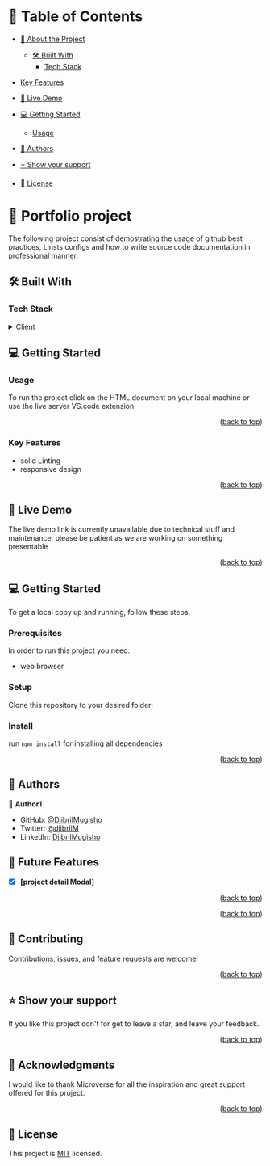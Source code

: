 
# 📗 Table of Contents

- [📖 About the Project](#about-project)
  - [🛠 Built With](#built-with)
    - [Tech Stack](#tech-stack)
- [Key Features](#key-features)
- [🚀 Live Demo](#live-demo)

- [💻 Getting Started](#getting-started)

  - [Usage](#usage)

- [👥 Authors](#authors)

- [⭐️ Show your support](#support)

- [📝 License](#license)

<!-- PROJECT DESCRIPTION -->

# 📖  Portfolio project
  <a name="about-project"></a>
The following project consist of demostrating the usage of github best practices, Linsts configs and how to write source code documentation in professional manner.



## 🛠 Built With <a name="built-with"></a>

### Tech Stack <a name="tech-stack"></a>

<details>
  <summary>Client</summary>
  <ul>
    <li><a href="https://reactjs.org/">HTML</a></li>
    <li><a href="https://reactjs.org/">CSS</a></li>
    <li><a href="https://reactjs.org/">Box icons</a></li>
    <li><a href="https://reactjs.org/">Google fonts</a></li>
  </ul>
</details>

<!-- GETTING STARTED -->

## 💻 Getting Started <a name="getting-started"></a>

### Usage
To run the project click on the HTML document on your local machine or use the live server VS.code extension


<p align="right">(<a href="#readme-top">back to top</a>)</p>


### Key Features <a name="key-features"></a>


- solid Linting  
- responsive design 


<p align="right">(<a href="#readme-top">back to top</a>)</p>


## 🚀 Live Demo <a name="live-demo"></a>
The live demo link is currently unavailable due to technical stuff and maintenance, please be patient as we are working on something presentable 



<p align="right">(<a href="#readme-top">back to top</a>)</p>

## 💻 Getting Started <a name="getting-started"></a>


To get a local copy up and running, follow these steps.

### Prerequisites

In order to run this project you need: 
- web browser

### Setup

Clone this repository to your desired folder:

### Install
run `npm install` for installing all dependencies

<p align="right">(<a href="#readme-top">back to top</a>)</p>


## 👥 Authors <a name="authors"></a>

👤 **Author1**

- GitHub: [@DjibrilMugisho](https://github.com/DjibrilM?tab=overview&from=2023-04-01&to=2023-04-26)
- Twitter: [@djibrilM](https://twitter.com/DjibrilMugisho)
- LinkedIn: [DjibrilMugisho](https://www.linkedin.com/in/djibril-mugisho-509042241/)


## 🔭 Future Features <a name="future-features"></a>

- [x] **[project detail Modal]**


<p align="right">(<a href="#readme-top">back to top</a>)</p>

<!-- CONTRIBUTING -->


<p align="right">(<a href="#readme-top">back to top</a>)</p>



## 🤝 Contributing <a name="contributing"></a>
Contributions, issues, and feature requests are welcome!


<p align="right">(<a href="#readme-top">back to top</a>)</p>


## ⭐️ Show your support <a name="support"></a>

If you like this project don't for get to leave a star, and leave your feedback.

<p align="right">(<a href="#readme-top">back to top</a>)</p>



## 🙏 Acknowledgments <a name="acknowledgements"></a>

I would like to thank Microverse for all the inspiration and great support offered for this project.

<p align="right">(<a href="#readme-top">back to top</a>)</p>


## 📝 License <a name="license"></a>

This project is [MIT](./LICENSE) licensed.
